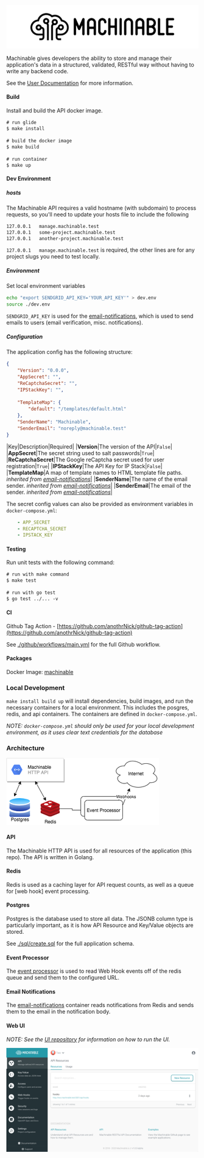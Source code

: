 
![Image of Machinable UI](images/logo.png)

Machinable gives developers the ability to store and manage their application's data in a structured, validated, RESTful way without having to write any backend code.

See the [User Documentation](https://www.machinable.io/documentation/) for more information.

#### Build

Install and build the API docker image.

```
# run glide
$ make install

# build the docker image
$ make build

# run container
$ make up
```

#### Dev Environment

##### hosts

The Machinable API requires a valid hostname (with subdomain) to process requests, so you'll need to update your hosts file to include the following

```
127.0.0.1   manage.machinable.test
127.0.0.1   some-project.machinable.test
127.0.0.1   another-project.machinable.test
```

`127.0.0.1   manage.machinable.test` is required, the other lines are for any project slugs you need to test locally.

##### Environment

Set local environment variables

```sh
echo "export SENDGRID_API_KEY='YOUR_API_KEY'" > dev.env
source ./dev.env
```

`SENDGRID_API_KEY` is used for the [email-notifications](https://github.com/anothrNick/email-notifications), which is used to send emails to users (email verification, misc. notifications).


##### Configuration

The application config has the following structure:

```config.json
{
    "Version": "0.0.0",
    "AppSecret": "",
    "ReCaptchaSecret": "",
    "IPStackKey": "",

    "TemplateMap": {
        "default": "/templates/default.html"
    },
	"SenderName": "Machinable",
	"SenderEmail": "noreply@machinable.test"
}
```

|Key|Description|Required|
|**Version**|The version of the API|`False`|
|**AppSecret**|The secret string used to salt passwords|`True`|
|**ReCaptchaSecret**|The Google reCaptcha secret used for user registration|`True`|
|**IPStackKey**|The API Key for IP Stack|`False`|
|**TemplateMap**|A map of template names to HTML template file paths. _inherited from [email-notifications](https://github.com/anothrNick/email-notifications)_|
|**SenderName**|The name of the email sender. _inherited from [email-notifications](https://github.com/anothrNick/email-notifications)_|
|**SenderEmail**|The email of the sender. _inherited from [email-notifications](https://github.com/anothrNick/email-notifications)_|

The secret config values can also be provided as environment variables in `docker-compose.yml`:

```yml
    - APP_SECRET
    - RECAPTCHA_SECRET
    - IPSTACK_KEY
```

#### Testing

Run unit tests with the following command:

```
# run with make command
$ make test

# run with go test
$ go test ../... -v
```

#### CI

Github Tag Action - [https://github.com/anothrNick/github-tag-action](https://github.com/anothrNick/github-tag-action)

See [./github/workflows/main.yml](./github/workflow/main.yml) for the full Github workflow.

#### Packages

Docker Image: [machinable](https://github.com/anothrNick/machinable/packages/54301)

### Local Development

`make install build up` will install dependencies, build images, and run the necessary containers for a local environment. This includes the posgres, redis, and api containers. The containers are defined in `docker-compose.yml`.

_NOTE: `docker-compose.yml` should only be used for your local development environment, as it uses clear text credentials for the database_

### Architecture

![Machinable Architecture](images/machinable.png)

#### API

The Machinable HTTP API is used for all resources of the application (this repo). The API is written in Golang. 

#### Redis

Redis is used as a caching layer for API request counts, as well as a queue for [web hook] event processing.

#### Postgres

Postgres is the database used to store all data. The JSONB column type is particularly important, as it is how API Resource and Key/Value objects are stored.

See [./sql/create.sql](./sql/create.sql) for the full application schema.

#### Event Processor

The [event processor](https://github.com/machinable/event-processor) is used to read Web Hook events off of the redis queue and send them to the configured URL.

#### Email Notifications

The [email-notifications](https://github.com/anothrNick/email-notifications) container reads notifications from Redis and sends them to the email in the notification body.

#### Web UI

_NOTE: See the [UI repository](https://github.com/anothrNick/machinable-ui) for information on how to run the UI._

![Image of Machinable UI](images/ui_1.png)
